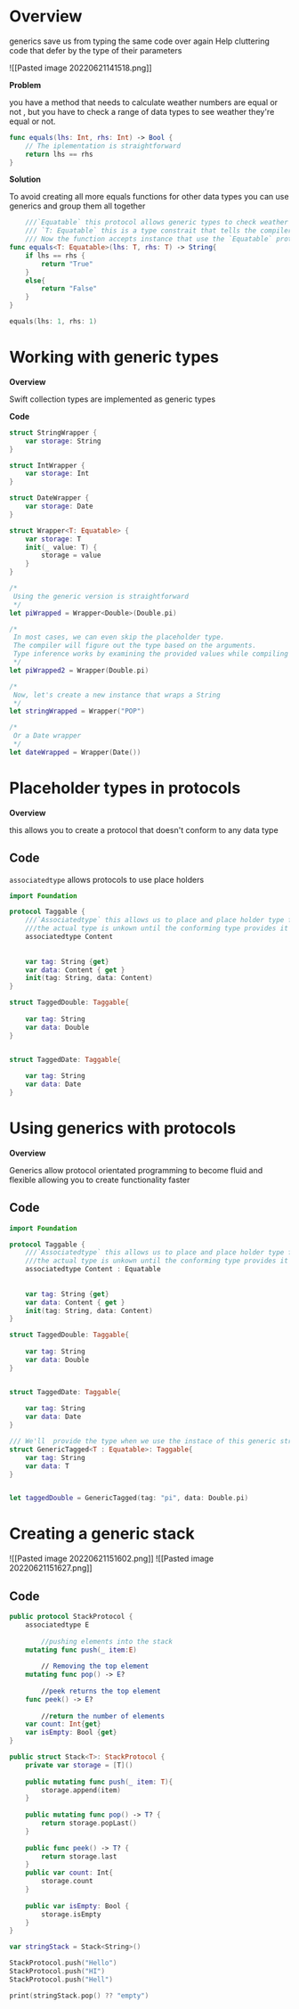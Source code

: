 # Overview 
generics save us from typing the same code over again 
Help cluttering code that defer by the type of their parameters 

![[Pasted image 20220621141518.png]]

**Problem**

you have a method that needs to calculate weather numbers are equal or not , but you have to check a range of data types to see weather they're equal or not. 


``` Swift 
func equals(lhs: Int, rhs: Int) -> Bool {
    // The iplementation is straightforward
    return lhs == rhs
}
```



**Solution**

To avoid creating all more equals functions for other data types you can use generics and group them all together 

``` Swift
    ///`Equatable` this protocol allows generic types to check weather they are equal or not
    /// `T: Equatable` this is a type constrait that tells the compiler that the method conforms to a certian type
    /// Now the function accepts instance that use the `Equatable` protocol, most data types use this protocol
func equals<T: Equatable>(lhs: T, rhs: T) -> String{
    if lhs == rhs {
        return "True"
    }
    else{
        return "False"
    }
}

equals(lhs: 1, rhs: 1)
```


# Working with generic types
**Overview**
 
Swift collection types are implemented as generic types 



**Code**

``` Swift 
struct StringWrapper {
    var storage: String
}

struct IntWrapper {
    var storage: Int
}

struct DateWrapper {
    var storage: Date
}

struct Wrapper<T: Equatable> {
    var storage: T
    init(_ value: T) {
        storage = value
    }
}

/*
 Using the generic version is straightforward
 */
let piWrapped = Wrapper<Double>(Double.pi)

/*
 In most cases, we can even skip the placeholder type.
 The compiler will figure out the type based on the arguments.
 Type inference works by examining the provided values while compiling the code.
 */
let piWrapped2 = Wrapper(Double.pi)

/*
 Now, let's create a new instance that wraps a String
 */
let stringWrapped = Wrapper("POP")

/*
 Or a Date wrapper
 */
let dateWrapped = Wrapper(Date())
```

# Placeholder types in protocols

**Overview**

this allows you to create a protocol that doesn't conform to any data type 
## Code 
`associatedtype` allows protocols to use place holders 
``` Swift 
import Foundation

protocol Taggable {
    ///`Associatedtype` this allows us to place and place holder type for the protocol
    ///the actual type is unkown until the conforming type provides it
    associatedtype Content
    
    
    var tag: String {get}
    var data: Content { get }
    init(tag: String, data: Content)
}

struct TaggedDouble: Taggable{
    
    var tag: String
    var data: Double
}


struct TaggedDate: Taggable{
    
    var tag: String
    var data: Date
}
```

# Using generics with protocols 
**Overview**

Generics allow protocol orientated programming to become fluid and flexible allowing you to create functionality faster

## Code
``` Swift 
import Foundation

protocol Taggable {
    ///`Associatedtype` this allows us to place and place holder type for the protocol
    ///the actual type is unkown until the conforming type provides it
    associatedtype Content : Equatable
    
    
    var tag: String {get}
    var data: Content { get }
    init(tag: String, data: Content)
}

struct TaggedDouble: Taggable{
    
    var tag: String
    var data: Double
}


struct TaggedDate: Taggable{
    
    var tag: String
    var data: Date
}

/// We'll  provide the type when we use the instace of this generic structures
struct GenericTagged<T : Equatable>: Taggable{
    var tag: String
    var data: T
}


let taggedDouble = GenericTagged(tag: "pi", data: Double.pi)

```

# Creating a generic stack 
![[Pasted image 20220621151602.png]]
![[Pasted image 20220621151627.png]]

## Code 
``` swift 
public protocol StackProtocol {
    associatedtype E
    
        //pushing elements into the stack
    mutating func push(_ item:E)
    
        // Removing the top element
    mutating func pop() -> E?
    
        //peek returns the top element
    func peek() -> E?
    
        //return the number of elements
    var count: Int{get}
    var isEmpty: Bool {get}
}

public struct Stack<T>: StackProtocol {
    private var storage = [T]()
    
    public mutating func push(_ item: T){
        storage.append(item)
    }
    
    public mutating func pop() -> T? {
        return storage.popLast()
    }
    
    public func peek() -> T? {
        return storage.last
    }
    public var count: Int{
        storage.count
    }
    
    public var isEmpty: Bool {
        storage.isEmpty
    }
}

var stringStack = Stack<String>()

StackProtocol.push("Hello")
StackProtocol.push("HI")
StackProtocol.push("Hell")

print(stringStack.pop() ?? "empty")
```